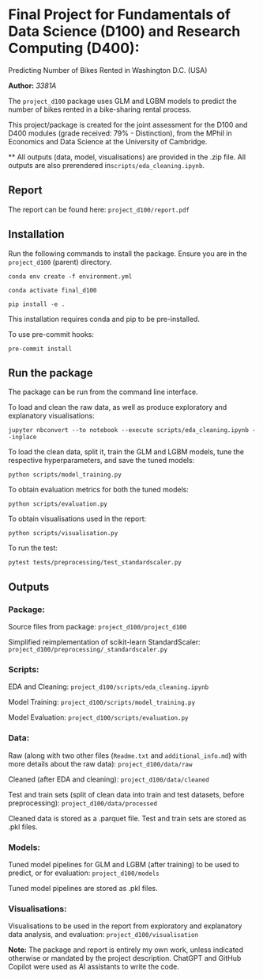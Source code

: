# Final Project for Fundamentals of Data Science (D100) and Research Computing (D400):
Predicting Number of Bikes Rented in Washington D.C. (USA)

**Author:** *3381A*

The `project_d100` package uses GLM and LGBM models to predict the number of bikes rented in a bike-sharing rental process.

This project/package is created for the joint assessment for the D100 and D400 modules (grade received: 79% - Distinction), from the MPhil in Economics and Data Science at the University of Cambridge. 

** All outputs (data, model, visualisations) are provided in the .zip file. All outputs are also prerendered in`scripts/eda_cleaning.ipynb`.

## Report

The report can be found here: `project_d100/report.pdf`

## Installation

Run the following commands to install the package. Ensure you are in the `project_d100` (parent) directory.
```
conda env create -f environment.yml
```
```
conda activate final_d100
```
```
pip install -e .
```

This installation requires conda and pip to be pre-installed.

To use pre-commit hooks:
```
pre-commit install
```

## Run the package

The package can be run from the command line interface.

To load and clean the raw data, as well as produce exploratory and explanatory visualisations:
```
jupyter nbconvert --to notebook --execute scripts/eda_cleaning.ipynb --inplace
```

To load the clean data, split it, train the GLM and LGBM models, tune the respective hyperparameters, and save the tuned models:
```
python scripts/model_training.py
```

To obtain evaluation metrics for both the tuned models:
```
python scripts/evaluation.py
```

To obtain visualisations used in the report:
```
python scripts/visualisation.py
```

To run the test:
```
pytest tests/preprocessing/test_standardscaler.py
```

## Outputs

### Package:
Source files from package: `project_d100/project_d100`

Simplified reimplementation of scikit-learn StandardScaler: `project_d100/preprocessing/_standardscaler.py`

### Scripts:
EDA and Cleaning: `project_d100/scripts/eda_cleaning.ipynb`

Model Training: `project_d100/scripts/model_training.py`

Model Evaluation: `project_d100/scripts/evaluation.py`


### Data:
Raw (along with two other files (`Readme.txt` and `additional_info.md`) with more details about the raw data): `project_d100/data/raw`

Cleaned (after EDA and cleaning): `project_d100/data/cleaned`

Test and train sets (split of clean data into train and test datasets, before preprocessing): `project_d100/data/processed`

Cleaned data is stored as a .parquet file.
Test and train sets are stored as .pkl files.

### Models:
Tuned model pipelines for GLM and LGBM (after training) to be used to predict, or for evaluation: `project_d100/models`

Tuned model pipelines are stored as .pkl files.


### Visualisations:
Visualisations to be used in the report from exploratory and explanatory data analysis, and evaluation: `project_d100/visualisation`


**Note:** The package and report is entirely my own work, unless indicated otherwise or mandated by the project description. ChatGPT and GitHub Copilot were used as AI assistants to write the code.

